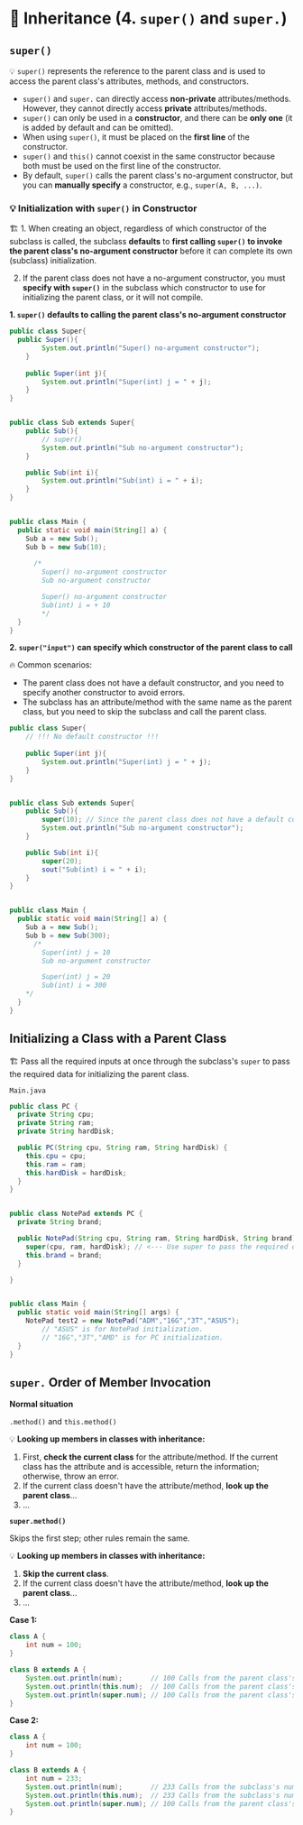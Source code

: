 # 📌 Inheritance (4. `super()` and `super.`)

## `super()`

💡 `super()` represents the reference to the parent class and is used to access the parent class's attributes, methods, and constructors.
* `super()` and `super.` can directly access **non-private** attributes/methods. However, they cannot directly access **private** attributes/methods.
* `super()` can only be used in a **constructor**, and there can be **only one** (it is added by default and can be omitted).
* When using `super()`, it must be placed on the **first line** of the constructor.
* `super()` and `this()` cannot coexist in the same constructor because both must be used on the first line of the constructor.
* By default, `super()` calls the parent class's no-argument constructor, but you can **manually specify** a constructor, e.g., `super(A, B, ...)`.

### 💡 Initialization with `super()` in Constructor

🏗️ 1. When creating an object, regardless of which constructor of the subclass is called, the subclass **defaults** to **first calling `super()` to invoke the parent class's no-argument constructor** before it can complete its own (subclass) initialization.

2. If the parent class does not have a no-argument constructor, you must **specify with `super()`** in the subclass which constructor to use for initializing the parent class, or it will not compile.

**1. `super()` defaults to calling the parent class's no-argument constructor**

```java
public class Super{
  public Super(){
		System.out.println("Super() no-argument constructor");
	}
	
	public Super(int j){
		System.out.println("Super(int) j = " + j);
	}
}


public class Sub extends Super{
	public Sub(){
		// super()
		System.out.println("Sub no-argument constructor");
	}

	public Sub(int i){
		System.out.println("Sub(int) i = " + i);
	}
}


public class Main {
  public static void main(String[] a) {
    Sub a = new Sub();
	Sub b = new Sub(10);
      
      /* 
        Super() no-argument constructor
        Sub no-argument constructor

        Super() no-argument constructor
        Sub(int) i = + 10
        */
  }
}
```



**2. `super("input")` can specify which constructor of the parent class to call**

🔥 Common scenarios:

* The parent class does not have a default constructor, and you need to specify another constructor to avoid errors.
* The subclass has an attribute/method with the same name as the parent class, but you need to skip the subclass and call the parent class.

```java
public class Super{
	// !!! No default constructor !!!
    
	public Super(int j){
		System.out.println("Super(int) j = " + j);
	}
}


public class Sub extends Super{
	public Sub(){
		super(10); // Since the parent class does not have a default constructor, you must specify which constructor to call for initialization
		System.out.println("Sub no-argument constructor");
	}

	public Sub(int i){
		super(20);
		sout("Sub(int) i = " + i);
	}
}


public class Main {
  public static void main(String[] a) {
    Sub a = new Sub();
	Sub b = new Sub(300);
      /* 
		Super(int) j = 10
		Sub no-argument constructor

		Super(int) j = 20
		Sub(int) i = 300
	*/
  }
}
```




## Initializing a Class with a Parent Class

🏗️ Pass all the required inputs at once through the subclass's `super` to pass the required data for initializing the parent class.

`Main.java`

```java
public class PC {
  private String cpu;
  private String ram;
  private String hardDisk;

  public PC(String cpu, String ram, String hardDisk) {
    this.cpu = cpu;
    this.ram = ram;
    this.hardDisk = hardDisk;
  }
}


public class NotePad extends PC {
  private String brand;

  public NotePad(String cpu, String ram, String hardDisk, String brand) {
    super(cpu, ram, hardDisk); // <--- Use super to pass the required data for initializing the parent class
    this.brand = brand;
  }

}


public class Main {
  public static void main(String[] args) {
    NotePad test2 = new NotePad("ADM","16G","3T","ASUS"); 
		// "ASUS" is for NotePad initialization.
		// "16G","3T","AMD" is for PC initialization.
  }
}
```



## `super.` Order of Member Invocation

**Normal situation**

`.method()` and `this.method()`


💡 **Looking up members in classes with inheritance:**

1. First, **check the current class** for the attribute/method. If the current class has the attribute and is accessible, return the information; otherwise, throw an error.
2. If the current class doesn't have the attribute/method, **look up the parent class**...
3. ...

**`super.method()`**

Skips the first step; other rules remain the same.


💡 **Looking up members in classes with inheritance:**

1. **Skip the current class**.
2. If the current class doesn't have the attribute/method, **look up the parent class**...
3. ...

**Case 1:**

```java
class A {
	int num = 100;
}

class B extends A {
	System.out.println(num);       // 100 Calls from the parent class's num
	System.out.println(this.num);  // 100 Calls from the parent class's num
	System.out.println(super.num); // 100 Calls from the parent class's num 
}
```

**Case 2:**

```java
class A {
	int num = 100;
}

class B extends A {
	int num = 233;
	System.out.println(num);       // 233 Calls from the subclass's num
	System.out.println(this.num);  // 233 Calls from the subclass's num
	System.out.println(super.num); // 100 Calls from the parent class's num
}
```
